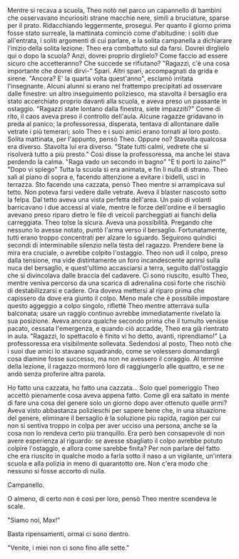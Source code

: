 Mentre si recava a scuola, Theo notò nel parco un capannello di bambini che osservavano incuriositi strane macchie nere, simili a bruciature, sparse per il prato.
Ridacchiando leggermente, proseguì.
Per quanto il giorno prima fosse stato surreale, la mattinata cominciò come d'abitudine: i soliti due all'entrata, i soliti argomenti di cui parlare, e la solita campanella a dichiarare l'inizio della solita lezione.
Theo era combattuto sul da farsi. Dovrei dirglielo qui o dopo la scuola? Anzi, dovrei proprio dirglielo? Come faccio ad essere sicuro che accetteranno? Che succede se rifiutano?
"Ragazzi, c'è una cosa importante che dovrei dirvi-"
Spari.
Altri spari, accompagnati da grida e sirene.
"Ancora? E' la quarta volta quest'anno", esclamò irritata l'insegnante.
Alcuni alunni si erano nel frattempo precipitati ad osservare dalle finestre: un altro inseguimento poliziesco, ma stavolta il bersaglio era stato accerchiato proprio davanti alla scuola, e aveva preso un passante in ostaggio.
"Ragazzi state lontano dalla finestra, siete impazziti?"
Come di rito, il caos aveva preso il controllo dell'aula. Alcune ragazze gridavano in preda al panico; la professoressa, disperata, tentava di allontanare dalle vetrate i più temerari; solo Theo e i suoi amici erano tornati al loro posto.
Solita mattinata, per l'appunto, pensò Theo. Oppure no?
Stavolta qualcosa era diverso. Stavolta lui era diverso.
"State tutti calmi, vedrete che si risolverà tutto a più presto." Così disse la professoressa, ma anche lei stava perdendo la calma.
"Raga vado un secondo in bagno"
"E ti porti lo zaino?"
"Dopo vi spiego"
Tutta la scuola si era animata, e fin lì nulla di strano.
Theo salì al piano di sopra e, facendo attenzione a evitare i bidelli, uscì in terrazza.
Sto facendo una cazzata, pensò Theo mentre si arrampicava sul tetto. Non poteva farsi vedere dalle vetrate. Aveva il blaster nascosto sotto la felpa.
Dal tetto aveva una vista perfetta dell'area. Un paio di volanti barricavano i due accessi al viale, mentre le forze dell'ordine e il bersaglio avevano preso riparo dietro le file di veicoli parcheggiati ai fianchi della carreggiata.
Theo tolse la sicura. Aveva una possibilità.
Pregando che nessuno lo avesse notato, puntò l'arma verso il bersaglio. Fortunatamente, tutti erano troppo concentrati per alzare lo sguardo.
Seguirono quindici secondi di interminabile silenzio nella testa del ragazzo. Prendere bene la mira era cruciale, o avrebbe colpito l'ostaggio.
Theo non udì il colpo, preso dalla tensione, ma vide distintamente un foro incandescente aprirsi sulla nuca del bersaglio, e quest'ultimo accasciarsi a terra, seguito dall'ostaggio che si divincolava dalle braccia del cadavere.
Ci sono riuscito, esultò Theo, mentre veniva percorso da una scarica di adrenalina così forte che rischiò di destabilizzarsi e cadere. Ora doveva mettersi al riparo prima che capissero da dove era giunto il colpo.
Meno male che è possibile impostare questo aggeggio a colpo singolo, riflettè Theo mentre atterrava sulla balconata; usare un raggio continuo avrebbe immediatamente rivelato la sua posizione.
Aveva ancora qualche secondo prima che il tumulto venisse pacato, cessata l'emergenza, e quando ciò accadde, Theo era già rientrato in aula.
"Ragazzi, lo spettacolo è finito vi ho detto, avanti, riprendiamo!" La professoressa era visibilmente sollevata.
Sedendosi al posto, Theo notò che i suoi due amici lo stavano squadrando, come se volessero domandargli cosa diamine fosse successo, ma non ne avessero il coraggio.
Al termine della lezione, il ragazzo mormorò loro di raggiungerlo alle quattro, e se ne andò senza proferire altra parola.

Ho fatto una cazzata, ho fatto una cazzata...
Solo quel pomeriggio Theo accettò pienamente cosa aveva appena fatto.
Come gli era saltato in mente di fare una cosa del genere solo un giorno dopo aver ottenuto quelle armi?
Aveva visto abbastanza polizieschi per sapere bene che, in una situazione del genere, eliminare il bersaglio è la soluzione più rapida, ragion per cui non si sentiva troppo in colpa per aver ucciso una persona, anche se la cosa non lo rendeva certo più tranquillo.
Era però ben consapevole di non avere esperienza al riguardo: se avesse sbagliato il colpo avrebbe potuto colpire l'ostaggio, e allora come sarebbe finita? Per non parlare del fatto che era riuscito in qualche modo a farla sotto il naso a un vigilante, un'intera scuola e alla polizia in meno di quarantotto ore. Non c'era modo che nessuno si fosse accorto di nulla.

Campanello.

O almeno, di certo non è così per loro, pensò Theo mentre scendeva le scale.

"Siamo noi, Max!"

Basta ripensamenti, ormai ci sono dentro.

"Venite, i miei non ci sono fino alle sette."